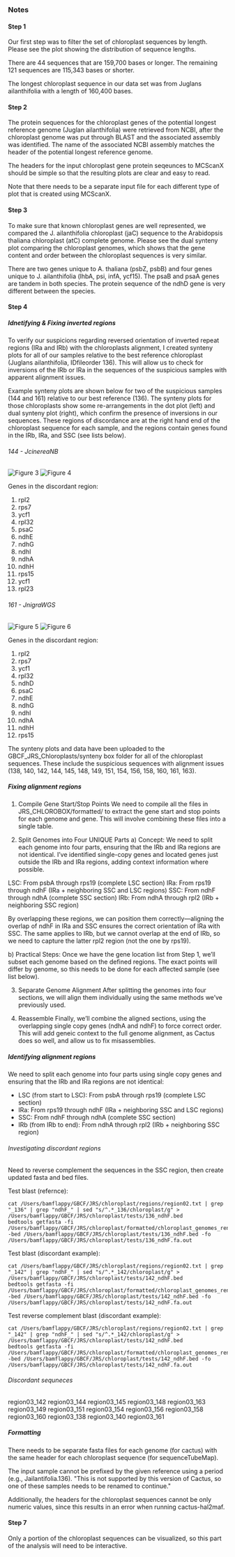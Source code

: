 ### Notes

#### Step 1

Our first step was to filter the set of chloroplast sequences by length. Please see the plot showing the distribution of sequence lengths. 

There are 44 sequences that are 159,700 bases or longer. The remaining 121 sequences are 115,343 bases or shorter. 

The longest chloroplast sequence in our data set was from Juglans ailanthifolia with a length of 160,400 bases. 

#### Step 2

The protein sequences for the chloroplast genes of the potential longest reference genome (Juglan ailanthifolia) were retrieved from NCBI, after the chloroplast genome was put through BLAST and the associated assembly was identified. The name of the associated NCBI assembly matches the header of the potential longest reference genome. 

The headers for the input chloroplast gene protein seqeunces to MCScanX should be simple so that the resulting plots are clear and easy to read.

Note that there needs to be a separate input file for each different type of plot that is created using MCScanX.

#### Step 3

To make sure that known chloroplast genes are well represented, we compared the J. ailanthifolia chloroplast (jaC) sequence to the Arabidopsis thaliana chloroplast (atC) complete genome. Please see the dual synteny plot comparing the chloroplast genomes, which shows that the gene content and order between the chloroplast sequences is very similar.

There are two genes unique to A. thaliana (psbZ, psbB) and four genes unique to J. ailanthifolia (lhbA, psi, infA, ycf15). The psaB and psaA genes are tandem in both species. The protein sequence of the ndhD gene is very different between the species.

#### Step 4

##### Idnetifying & Fixing inverted regions

To verify our suspicions regarding reversed orientation of inverted repeat regions (IRa and IRb) with the chloroplasts alignment, I created synteny plots for all of our samples relative to the best reference chloroplast (Juglans ailanthifolia, IDfileorder 136). This will allow us to check for inversions of the IRb or IRa in the sequences of the suspicious samples with apparent alignment issues.

Example synteny plots are shown below for two of the suspicious samples (144 and 161) relative to our best reference (136). The synteny plots for those chloroplasts show some re-arrangements in the dot plot (left) and dual synteny plot (right), which confirm the presence of inversions in our sequences. These regions of discordance are at the right hand end of the chloroplast sequence for each sample, and the regions contain genes found in the IRb, IRa, and SSC (see lists below).

###### 144 - JcinereaNB

![Figure 3](figures/figure3_JcinereaNB_dot.png)
![Figure 4](figures/figure4_JcinereaNB_dual_synteny.png)

Genes in the discordant region:

1. rpl2
2. rps7
3. ycf1
4. rpl32
5. psaC
6. ndhE
7. ndhG
8. ndhI
9. ndhA
10. ndhH
11. rps15
12. ycf1
13. rpl23

###### 161 - JnigraWGS

![Figure 5](figures/figure5_JnigraWGS_dot.png)
![Figure 6](figures/figure6_JnigraWGS_dual_synteny.png)

Genes in the discordant region:

1. rpl2
2. rps7
3. ycf1
4. rpl32
5. ndhD
6. psaC
7. ndhE
8. ndhG
9. ndhI
10. ndhA
11. ndhH
12. rps15

The synteny plots and data have been uploaded to the GBCF_JRS_Chloroplasts/synteny box folder for all of the chloroplast sequences. These include the suspicious sequences with alignment issues (138, 140, 142, 144, 145, 148, 149, 151, 154, 156, 158, 160, 161, 163). 

##### Fixing alignment regions
1) Compile Gene Start/Stop Points
We need to compile all the files in JRS_CHLOROBOX/formatted/ to extract the gene start and stop points for each genome and gene. This will involve combining these files into a single table.

2) Split Genomes into Four UNIQUE Parts
a) Concept: We need to split each genome into four parts, ensuring that the IRb and IRa regions are not identical. I’ve identified single-copy genes and located genes just outside the IRb and IRa regions, adding context information where possible.

  LSC: From psbA through rps19 (complete LSC section)
  IRa: From rps19 through ndhF (IRa + neighboring SSC and LSC regions)
  SSC: From ndhF through ndhA (complete SSC section)
  IRb: From ndhA through rpl2 (IRb + neighboring SSC region)

By overlapping these regions, we can position them correctly—aligning the overlap of ndhF in IRa and SSC ensures the correct orientation of IRa with SSC. The same applies to IRb, but we cannot overlap at the end of IRb, so we need to capture the latter rpl2 region (not the one by rps19).

b) Practical Steps:
Once we have the gene location list from Step 1, we’ll subset each genome based on the defined regions. The exact points will differ by genome, so this needs to be done for each affected sample (see list below).

3) Separate Genome Alignment
After splitting the genomes into four sections, we will align them individually using the same methods we’ve previously used.

4) Reassemble
Finally, we’ll combine the aligned sections, using the overlapping single copy genes (ndhA and ndhF) to force correct order. This will add geneic context to the full genome alignment, as Cactus does so well, and allow us to fix misassemblies.

##### Identifying alignment regions

We need to split each genome into four parts using single copy genes and ensuring that the IRb and IRa regions are not identical:
- LSC (from start to LSC): From psbA through rps19 (complete LSC section)
- IRa: From rps19 through ndhF (IRa + neighboring SSC and LSC regions)
- SSC: From ndhF through ndhA (complete SSC section)
- IRb (from IRb to end): From ndhA through rpl2 (IRb + neighboring SSC region)

###### Investigating discordant regions

Need to reverse complement the sequences in the SSC region, then create updated fasta and bed files. 

Test blast (refernce):
```
cat /Users/bamflappy/GBCF/JRS/chloroplast/regions/region02.txt | grep "_136" | grep "ndhF_" | sed "s/^.*_136/chloroplast/g" > /Users/bamflappy/GBCF/JRS/chloroplast/tests/136_ndhF.bed
bedtools getfasta -fi /Users/bamflappy/GBCF/JRS/chloroplast/formatted/chloroplast_genomes_renamed/*_136.fa -bed /Users/bamflappy/GBCF/JRS/chloroplast/tests/136_ndhF.bed -fo /Users/bamflappy/GBCF/JRS/chloroplast/tests/136_ndhF.fa.out
```

Test blast (discordant example):
```
cat /Users/bamflappy/GBCF/JRS/chloroplast/regions/region02.txt | grep "_142" | grep "ndhF_" | sed "s/^.*_142/chloroplast/g" > /Users/bamflappy/GBCF/JRS/chloroplast/tests/142_ndhF.bed
bedtools getfasta -fi /Users/bamflappy/GBCF/JRS/chloroplast/formatted/chloroplast_genomes_renamed/*_142.fa -bed /Users/bamflappy/GBCF/JRS/chloroplast/tests/142_ndhF.bed -fo /Users/bamflappy/GBCF/JRS/chloroplast/tests/142_ndhF.fa.out
```

Test reverse complement blast (discordant example):
```
cat /Users/bamflappy/GBCF/JRS/chloroplast/regions/region02.txt | grep "_142" | grep "ndhF_" | sed "s/^.*_142/chloroplast/g" > /Users/bamflappy/GBCF/JRS/chloroplast/tests/142_ndhF.bed
bedtools getfasta -fi /Users/bamflappy/GBCF/JRS/chloroplast/formatted/chloroplast_genomes_renamed/*_142.fa -bed /Users/bamflappy/GBCF/JRS/chloroplast/tests/142_ndhF.bed -fo /Users/bamflappy/GBCF/JRS/chloroplast/tests/142_ndhF.fa.out
```

###### Discordant sequneces
region03_142
region03_144
region03_145
region03_148
region03_163
region03_149
region03_151
region03_154
region03_156
region03_158
region03_160
region03_138
region03_140
region03_161

##### Formatting

There needs to be separate fasta files for each genome (for cactus) with the same header for each chloroplast sequence (for sequenceTubeMap). 

The input sample cannot be prefixed by the given reference using a period (e.g., Jailantifolia.136). "This is not supported by this version of Cactus, so one of these samples needs to be renamed to continue." 

Additionally, the headers for the chloroplast sequences cannot be only numeric values, since this results in an error when running cactus-hal2maf.

#### Step 7

Only a portion of the chloroplast sequences can be visualized, so this part of the analysis will need to be interactive.
